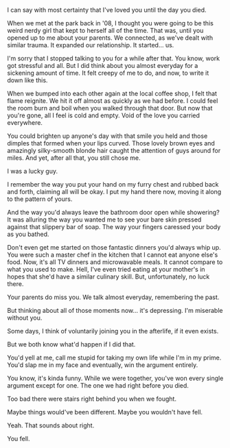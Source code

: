 I can say with most certainty that I've loved you until the day you died.

When we met at the park back in '08, I thought you were going to be this weird nerdy girl that kept to herself all of the time. That was, until you opened up to me about your parents. We connected, as we've dealt with similar trauma. It expanded our relationship. It started... us.

I'm sorry that I stopped talking to you for a while after that. You know, work got stressful and all. But I did think about you almost everyday for a sickening amount of time. It felt creepy of me to do, and now, to write it down like this.

When we bumped into each other again at the local coffee shop, I felt that flame reignite. We hit it off almost as quickly as we had before. I could feel the room burn and boil when you walked through that door. But now that you're gone, all I feel is cold and empty. Void of the love you carried everywhere. 

You could brighten up anyone's day with that smile you held and those dimples that formed when your lips curved. Those lovely brown eyes and amazingly silky-smooth blonde hair caught the attention of guys around for miles. And yet, after all that, you still chose me.

I was a lucky guy. 

I remember the way you put your hand on my furry chest and rubbed back and forth, claiming all will be okay. I put my hand there now, moving it along to the pattern of yours.

And the way you'd always leave the bathroom door open while showering? It was alluring the way you wanted me to see your bare skin pressed against that slippery bar of soap. The way your fingers caressed your body as you bathed. 

Don't even get me started on those fantastic dinners you'd always whip up. You were such a master chef in the kitchen that I cannot eat anyone else's food. Now, it's all TV dinners and microwavable meals. It cannot compare to what you used to make. Hell, I've even tried eating at your mother's in hopes that she'd have a similar culinary skill. But, unfortunately, no luck there. 

Your parents do miss you. We talk almost everyday, remembering the past.

But thinking about all of those moments now... it's depressing. I'm miserable without you.

Some days, I think of voluntarily joining you in the afterlife, if it even exists.

But we both know what'd happen if I did that.

You'd yell at me, call me stupid for taking my own life while I'm in my prime. You'd slap me in my face and eventually, win the argument entirely.

You know, it's kinda funny. While we were together, you've won every single argument except for one. The one we had right before you died.

Too bad there were stairs right behind you when we fought.

Maybe things would've been different. Maybe you wouldn't have fell.

Yeah. That sounds about right.

You fell.